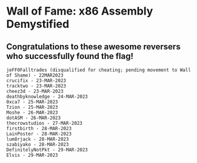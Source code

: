# Wall of Fame: x86 Assembly Demystified

## Congratulations to these awesome reversers who successfully found the flag!

```
jeFF0Falltrades (disqualified for cheating; pending movement to Wall of Shame) - 22MAR2023
crucifix - 23-MAR-2023
tracktwo - 23-MAR-2023
cheez3d - 23-MAR-2023
deathbyknowledge - 24-MAR-2023
0xca7 - 25-MAR-2023
Tzion - 25-MAR-2023
Moshe - 26-MAR-2023
dotASM - 26-MAR-2023
thecrowstudios - 27-MAR-2023
firstbirth - 28-MAR-2023
LainPoster - 28-MAR-2023
lum8rjack - 28-MAR-2023
szabiyako - 28-MAR-2023
DefinitelyNotPkt - 29-MAR-2023
Elvis - 29-MAR-2023
```
